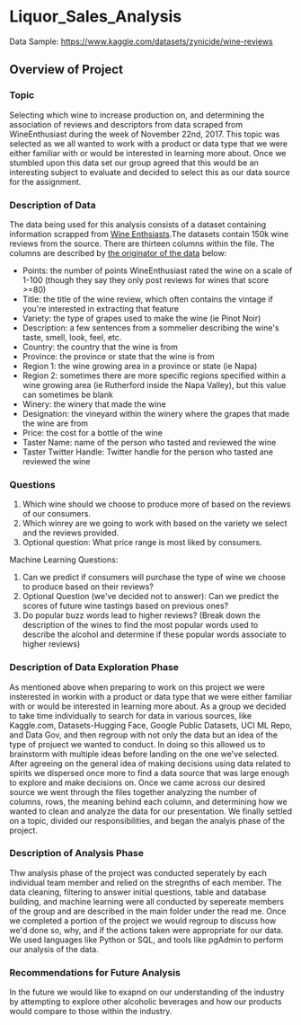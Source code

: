 # Liquor_Sales_Analysis

  Data Sample: https://www.kaggle.com/datasets/zynicide/wine-reviews

## Overview of Project

### Topic 
  Selecting which wine to increase production on, and determining the association of reviews and descriptors from data scraped from WineEnthusiast during the week of November 22nd, 2017. This topic was selected as we all wanted to work with a product or data type that we were either familiar with or would be interested in learning more about. Once we stumbled upon this data set our group agreed that this would be an interesting subject to evaluate and decided to select this as our data source for the assignment.
  
### Description of Data
  The data being used for this analysis consists of a dataset containing information scrapped from [Wine Enthsiasts](https://www.winemag.com/?s=&drink_type=wine).The datasets contain 150k wine reviews from the source. There are thirteen columns within the file. The columns are described by [the originator of the data](https://github.com/zackthoutt/wine-deep-learning) below: 
 - Points: the number of points WineEnthusiast rated the wine on a scale of 1-100 (though they say they only post reviews for wines that score >=80)
 - Title: the title of the wine review, which often contains the vintage if you're interested in extracting that feature
 - Variety: the type of grapes used to make the wine (ie Pinot Noir)
 - Description: a few sentences from a sommelier describing the wine's taste, smell, look, feel, etc.
 - Country: the country that the wine is from
 - Province: the province or state that the wine is from
 - Region 1: the wine growing area in a province or state (ie Napa)
 - Region 2: sometimes there are more specific regions specified within a wine growing area (ie Rutherford inside the Napa Valley), but this value can sometimes be blank
 - Winery: the winery that made the wine
 - Designation: the vineyard within the winery where the grapes that made the wine are from
 - Price: the cost for a bottle of the wine
 - Taster Name: name of the person who tasted and reviewed the wine
 - Taster Twitter Handle: Twitter handle for the person who tasted ane reviewed the wine
  
### Questions
  1. Which wine should we choose to produce more of based on the reviews of our consumers. 
  2. Which winrey are we going to work with based on the variety we select and the reviews provided. 
  3. Optional question: What price range is most liked by consumers. 

Machine Learning Questions: 
  1. Can we predict if consumers will purchase the type of wine we choose to produce based on their reviews?
  2. Optional Question (we've decided not to answer): Can we predict the scores of future wine tastings based on previous ones? 
  3. Do popular buzz words lead to higher reviews? (Break down the description of the wines to find the most popular words used to describe the alcohol and determine if these popular words associate to higher reviews)
  
  ### Description of Data Exploration Phase
As mentioned above when preparing to work on this project we were insterested in workin with a product or data type that we were either familiar with or would be interested in learning more about. As a group we decided to take time individually to search for data in various sources, like Kaggle.com, Datasets-Hugging Face, Google Public Datasets, UCI ML Repo, and Data Gov, and then regroup with not only the data but an idea of the type of projuect we wanted to conduct. In doing so this allowed us to brainstorm with multiple ideas before landing on the one we've selected. After agreeing on the general idea of making decisions using data related to spirits we dispersed once more to find a data source that was large enough to explore and make decisions on. Once we came across our desired source we went through the files together analyzing the number of columns, rows, the meaning behind each column, and determining how we wanted to clean and analyze the data for our presentation. We finally settled on a topic, divided our responsibilities, and began the analyis phase of the project. 

### Description of Analysis Phase
Thw analysis phase of the project was conducted seperately by each individual team member and relied on the stregnths of each member. The data cleaning, filtering to answer initial questions, table and database building, and machine learning were all conducted by sepereate members of the group and are described in the main folder under the read me. Once we completed a portion of the project we would regroup to discuss how we'd done so, why, and if the actions taken were appropriate for our data. We used languages like Python or SQL, and tools like pgAdmin to perform our analysis of the data. 

### Recommendations for Future Analysis
In the future we would like to exapnd on our understanding of the industry by attempting to explore other alcoholic beverages and how our products would compare to those within the industry. 

